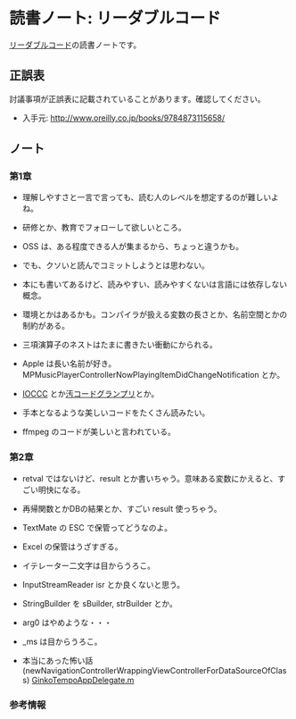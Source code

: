 読書ノート: リーダブルコード
============================

[リーダブルコード](/workshop/4-readablecode.md)の読書ノートです。

## 正誤表

討議事項が正誤表に記載されていることがあります。確認してください。

* 入手元: http://www.oreilly.co.jp/books/9784873115658/

## ノート

### 第1章

* 理解しやすさと一言で言っても、読む人のレベルを想定するのが難しいよね。
* 研修とか、教育でフォローして欲しいところ。
* OSS は、ある程度できる人が集まるから、ちょっと違うかも。
* でも、クソいと読んでコミットしようとは思わない。

* 本にも書いてあるけど、読みやすい、読みやすくないは言語には依存しない概念。
* 環境とかはあるかも。コンパイラが扱える変数の長さとか、名前空間とかの制約がある。

* 三項演算子のネストはたまに書きたい衝動にかられる。
* Apple は長い名前が好き。MPMusicPlayerControllerNowPlayingItemDidChangeNotification とか。

* [IOCCC](https://ja.wikipedia.org/wiki/IOCCC) とか[汚コードグランプリ](https://codeiq.jp/magazine/2015/02/21347/)とか。
* 手本となるような美しいコードをたくさん読みたい。
* ffmpeg のコードが美しいと言われている。

### 第2章

* retval ではないけど、result とか書いちゃう。意味ある変数にかえると、すごい明快になる。
* 再帰関数とかDBの結果とか、すごい result 使っちゃう。

* TextMate の ESC で保管ってどうなのよ。
* Excel の保管はうざすぎる。

* イテレーター二文字は目からうろこ。

* InputStreamReader isr とか良くないと思う。
* StringBuilder を sBuilder, strBuilder とか。
* arg0 はやめような・・・

* _ms は目からうろこ。

* 本当にあった怖い話 (newNavigationControllerWrappingViewControllerForDataSourceOfClass) [GinkoTempoAppDelegate.m](http://iginkotempo.googlecode.com/svn-history/r47/trunk/GinkoTempo/Classes/GinkoTempoAppDelegate.m)

### 参考情報

